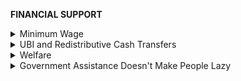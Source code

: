 **FINANCIAL SUPPORT**

<details markdown="1">
<summary>Minimum Wage</summary>

# **Minimum Wage**
- [https://www.reddit.com/r/Economics/wiki/faq_minwage](https://www.reddit.com/r/Economics/wiki/faq_minwage) brief on the basic economics of minimum wage

- [https://assets.publishing.service.gov.uk/government/uploads/system/uploads/attachment_data/file/601139/The_impact_of_the_NMW_on_employment_-_a_meta-analysis.pdf](https://assets.publishing.service.gov.uk/government/uploads/system/uploads/attachment_data/file/601139/The_impact_of_the_NMW_on_employment_-_a_meta-analysis.pdf)

- Seattle minimum wage hike
  - Brief on the plan: [https://www.seattle.gov/Documents/Departments/LaborStandards/OLS_MWmultiyearChart2020.pdf](https://www.seattle.gov/Documents/Departments/LaborStandards/OLS_MWmultiyearChart2020.pdf)
  - Results: [https://irle.berkeley.edu/seattles-minimum-wage-raises-pay-without-costing-jobs/](https://irle.berkeley.edu/seattles-minimum-wage-raises-pay-without-costing-jobs/)
    - Press release version of results, better to cite: [https://irle.berkeley.edu/seattles-minimum-wage-raises-pay-without-costing-jobs/](https://irle.berkeley.edu/seattles-minimum-wage-raises-pay-without-costing-jobs/)
  - [https://www.cnbc.com/2020/01/02/seattle-passed-a-15-minimum-wage-law-in-2014-heres-how-its-turned-out-so-far.html](https://www.cnbc.com/2020/01/02/seattle-passed-a-15-minimum-wage-law-in-2014-heres-how-its-turned-out-so-far.html) CNBC article detailing how seattle’s MW hike has had mixed results. Though not a failure, the hike did reshape the economic environment of the city to an extent and led to some businesses reworking their profit models.

- [https://static1.squarespace.com/static/53ee4f0be4b015b9c3690d84/t/5d4ad71af762cc0001221053/1565185821445/Final+CNYCA+NELP+NYC+Min-Wage-Restaurants.pdf](https://static1.squarespace.com/static/53ee4f0be4b015b9c3690d84/t/5d4ad71af762cc0001221053/1565185821445/Final+CNYCA+NELP+NYC+Min-Wage-Restaurants.pdf) NYC MW hike

- Texas
  - [https://www.kvue.com/article/money/economy/boomtown-2040/austin-unaffordable-minimum-wage/269-08ff6abe-8746-46ef-9c7d-03f1808123e9](https://www.kvue.com/article/money/economy/boomtown-2040/austin-unaffordable-minimum-wage/269-08ff6abe-8746-46ef-9c7d-03f1808123e9) austin, TX is the least affordable major city in the country for minimum wage workers. Keep in mind citing this can mean overlooking crucial context if it exists, like maybe 1% of austin workers live on minimum wage for example

- [Wolfson & Belman 19](https://onlinelibrary.wiley.com/doi/abs/10.1111/labr.12162)
  - **Review of 15 years of minimum wage research**
  - A bit hard to give clear, 100% solid results as **there’s a lot of variability in results** - “*Both the quantity and variation in estimates pose a challenge not only for researchers but also for policy makers. Summarizing the findings is not straightforward.*”
  - **Where minimum wage increases hurt employment, these effects have decreased substantially with time and are mostly localized to teenagers**

- [https://www.cbo.gov/system/files/2019-07/CBO-55410-MinimumWage2019.pdf](https://www.cbo.gov/system/files/2019-07/CBO-55410-MinimumWage2019.pdf)
  - Finds that “Increasing the federal minimum wage would have two principal effects on low-wage workers. For most low-wage workers,earnings and family income would increase, which would lift some families out of poverty, But other low-wage workers would become jobless, and their family income would fall—in some cases, below the poverty threshold.”
  - Also “A higher minimum wage can affect family income in a variety of ways. Most directly, a higher minimum wage boosts income for the families of most low-wage workers, though a small share of low-wage workers may see their family income fall if they are jobless for an extended period.”
  - Raising minimum wage to $15 would see an estimated 1.3 million people without jobs, but wages would rise for an estimated 17 million.
  - Almost 50 percent of the jobless every week (about 600,000) would be teenagers, some of whom would live with families with incomes way over the poverty threshold.

## Addressing Claims about the Minimum Wage

### **1. "Increasing the minimum wage will cause unemployment!"**

This would be plausible if the market was perfectly competitive. However, the market is monopsonistic and firms can use their monopsony power to reduce the wages they pay workers to below the level in a competitive environment which kills jobs. For example, [labor markets are highly concentrated](https://deliverypdf.ssrn.com/delivery.php?ID=442100001087088100014104091102103126033069042014023087069030092022115001096003124121107056043003059006011084118125009000064010098001090058041016065125096106088080008035052084073092115092007029118122094027126084067003085082116109117067101079079116104&EXT=pdf&INDEX=TRUE): the average is Herfindahl–Hirschman Index 3,157, which is above the 2,500 threshold for high concentration according to the Department of Justice / Federal Trade Commission horizontal merger guidelines. Going from the 25th percentile to the 75th percentile in concentration is associated with a 17% decline in posted wages, suggesting that concentration increases labor market power and monopsony power. This is corroborated by [labor markets in U.S. manufacturing being far from perfectly competitive: the average plant operates in a monopsonistic environment, as it charges a markdown of 1.53.](https://www.aeaweb.org/conference/2020/preliminary/paper/nTEa9QhN) This indicates wages below the marginal product of labor further suggesting monopsony power. So a minimum wage doesn’t actually cause unemployment in fact funnel graphs show that the effects of minimum wage on employment cluster around zero and studies are now showing it has a minuscule effect on employment since David Card and Alan Krueger came out with a [landmark study in 1994](https://davidcard.berkeley.edu/papers/njmin-aer.pdf) showing that a big minimum wage hike didn’t cause unemployment.

### **2. "But employers will need more experienced and harder workers!"**

Minimum wages might instead improve the relative employment prospects of disadvantaged workers For example, barriers to mobility are greater among minorities than among teens as a whole. Higher pay then increases the returns to worker search and overcomes existing barriers to employment that are not based on skill and experience differentials. A higher minimum wage could help disadvantaged workers to cover the costs of finding and keeping a job, including, for example, transportation, child-care, and uniforms. This is corroborated by the [employment effect of the minimum wage on white, black, and Hispanic teens as there is no statistically significant effect of the minimum wage on teens as a whole, or on any of the three racial and ethnic groups, separately, after controlling for region of the country](https://irle.berkeley.edu/files/2011/Do-Minimum-Wages-Really-Reduce-Teen-Employment.pdf). There’s also no evidence that employers change the age or gender composition in the restaurant sector in response to the minimum wage as [Dube, Lester, and Reich (2012)](https://irle.berkeley.edu/files/2012/Minimum-Wage-Shocks-Employment-Flows-and-Labor.pdf) demonstrates. Teens from [more affluent areas increased their labor supply (and employment) after the 1996-1997 increases in the minimum wage, while employment of teens in less affluent areas experienced no statistically significant change in employment](https://www.researchgate.net/publication/254429129_Minimum_Wage_Effects_on_Employment_Substitution_and_the_Teenage_Labor_Supply_Evidence_from_Personnel_Data).

### **3. "Increasing the minimum wage will accelerate automation!"**

First of all, automation has already occurred rapidly where technological possibilities permit. Additional automation may occur in manufacturing, but the minimum wage effects will be small because labor costs increases are far outweighed by reductions in technology costs. Employer survey and behavior shows that firms would prefer to raise prices over reducing capacity, by reducing staff and operating hours.

Second of all, this is doubly wrong. On the one hand, there's little guarantee that increased minimum wages really will increase the pace at which labor-saving technology is developed. On the other hand, there's no reason to think this would be a bad scenario.If minimum wage hikes really do spur the creation and adoption of high-quality new equipment to automate elements of, say, the food service industry, then that would be a very positive outcome that implies minimum wage hikes are a great idea.

- Most restaurants would keep longer hours (they're paying for the rent and the robots anyway), meaning many workers would get a raise and change shifts.

- The advanced robo-restaurant technology would itself be a valuable American export good, and people would be employed in designing and selling it.

- Some low-wage work would be reallocated out of the relatively low-social-value restaurant sector and into things like child care and home health assistance, for which there is ample demand.

- Since poor people are now making more money, there will be opportunities to sell them things — things like restaurant meals! — that they couldn't previously afford, which in turn creates demand for new jobs.

Even better, to the extent that we are able to produce everything we need with less labor, we can afford to let people work less. Right now the retirement age is rising from 65 to 67, and most people think it will have to go up to 70. If robots can do a lot of the work instead, we could put it back down to 65 or even to 62 while still growing the economy. We could give more financial support to college students so fewer of them are doing part-time food service work. We could give new parents more paid leave time and mandate four weeks of paid vacation for everyone.

[https://www.vox.com/2016/4/2/11348148/minimum-wage-robots](https://www.vox.com/2016/4/2/11348148/minimum-wage-robots)

### **4. "Raising the minimum wage will hurt small employers!"**

First of all, the locations for low wages tend to be smaller areas therefore there are fewer employers therefore more monopsony power. The opposite is actually true. Small employers may benefit from a higher minimum wage because of positive effects on worker retention and productivity and savings on recruitment and training costs. In fact, [the number of small businesses across the economy grew by 5.4% from 1998 to 2003 in the higher minimum wage states, compared to a 4.2% increase for the balance of the states](https://fiscalpolicy.org/wp-content/uploads/2012/03/FPISmallBusinessMinWage.pdf).

### **5. "The cost of living varies among location!"**

Congress discussed including a Southern differential in the debates leading up to the Fair Labor Standards Act of 1938. In 1938, wage and living cost differences between the South and the non-South were much greater than they are today. But in the end, Congress decided to establish a single national minimum wage floor. By establishing a single national floor at a time of other major economic transformations, Congress set in motion a series of substantial positive economic changes in the South. In particular, the isolated economies of the rural South became more linked to the national economy. The South prospered in succeeding decades, and the southern regional wage differential became much smaller. A similar development occurred as a result of the civil rights revolution and the associated extension of Fair Labor Standard Act coverage to more of the South’s industries. So, Congress did authorize states to set higher floors. States began to do so in the 1980s and with increasing frequency, especially as Congressional inaction has allowed the real value of the minimum wage to decline over time. The patchwork of state minimum wages today allows states to adjust their minimum wages to reflect living cost differences among the states.

### **6. "The minimum wage won’t lead to increased productivity!"**

First of all, the minimum wage hasn’t even kept of with productivity. [Workers today who are paid the federal minimum wage of $7.25 an hour are, after adjusting for inflation, paid 29% less than their counterparts 50 years ago. This is despite the fact that the economy’s capacity to deliver higher wages has doubled in the last 50 years, as measured by labor productivity, or the amount of output produced by workers. Had the minimum wage kept pace with labor productivity growth since 1968, this year it would be more than $20 per hour](https://www.epi.org/publication/minimum-wage-testimony-feb-2019/).

Actually, a higher minimum wage may increase productivity from a managerial standpoint and an employee standpoint. For example, fast food managers ([at about 90%](https://docs.iza.org/dp6132.pdf)) indicate that they plan to respond to the minimum-wage increase with increased performance standards such as "requiring a better attendance and on-time record, faster and more proficient performance of job duties, taking on additional tasks, and faster termination of poor performers." Roughly the same share of managers said that they sought to "boost morale" by presenting the minimum-wage increase as a "challenge to the store" and using this as a way "to energize employees to improve productivity"

Additionally, from a minimum wage increase may improve productivity independently of any actions by employers to increase productivity. According to "efficiency wage" theory, wages above the competitive-market rate may elicit greater work effort for several reasons. One is that efficiency wages could reduce shirking. Higher pay increases the cost to workers of losing their job, potentially inducing greater effort from workers in order to reduce their chances of being fired. From a more sociological point of view, workers may see higher wages as a gift from employers, leading workers to reciprocate by working harder. According to [James Rebitzer and Lowell Taylor (1995)](https://www.nber.org/system/files/working_papers/w3877/w3877.pdf)’s model, a minimum wage in the context of efficiency wages "may increase the level of employment in low wage jobs." This is corroborated by the fact that [a 6% increase in the minimum wage, worker productivity (i.e. output per hour) in the bottom 40th percentile of the worker fixed effects distribution increases by about 4.6% relative to that in the higher percentiles](https://docs.iza.org/dp13369.pdf).

### **7. "If the minimum wage goes up then everything you have to pay for goes up!"**

This is only true for a perfectly competitive economy. Both because of the relatively small share of production costs accounted for by minimum wage labor and because of the limited spillovers from a minimum wage increase to wages of other workers, the effect of a minimum wage increase on the overall price level is likely to be small, which it is: [a 10% US minimum wage increase raises overall prices by no more than 0.4%](https://onlinelibrary.wiley.com/doi/abs/10.1111/j.1467-6419.2007.00532.x).

------------

</details>
<details markdown="1">
<summary>UBI and Redistributive Cash Transfers</summary>

# **UBI and Redistributive Cash Transfers**
**Yeah it’s socdem but there’s utility in defending it, especially considering how advocating for UBI could move rightists further left (see how Yang temporarily brought over some republicans, for example). Regardless, UBI and RCT do seem to be effective at reducing poverty without causing many other problems, making it a viable policy in a capitalist system.**

[This doc](https://docs.google.com/document/d/1ogRlNjEmw__4zupjycGP4703UXstJBnRTzXDDMECC8c/edit) is good to cite if you’re in a hurry

[Yang’s stuff on it](https://web.archive.org/web/20201111202256/https://www.yang2020.com/what-is-freedom-dividend-faq/) might be useful too, plenty of links are included. Also addresses a lot of questions not covered here

## Redistributive Cash Transfers
- [Research On Cash Transfers](https://www.givedirectly.org/research-on-cash-transfers/)
  - This source lists three pro-RCT points, said points being:
    - RCTs have positive effects on children, primarily increased weight for age and weight for height, 15% decreased rates of low birth-weight, and increased school attendance.
    - Recipients of RCT use the income well, causing it to create long term benefit. Men’s income increased by 64-96% five years after receiving a transfer.
    - Those receiving transfers don’t expend their income on unneeded commodities such as alcohol. There is also no significant impact on work-hours.

- [Philippines Conditional Cash Transfer Program Impact Evaluation 2012](https://openknowledge.worldbank.org/bitstream/handle/10986/13244/755330REVISED000Revised0June0402014.pdf)
  - A test of a RCT was conducted in the Philippines, in which families would be given **conditional** grants of flat, untaxed payment depending on their financial and familial situation. The program primarily aimed to test RCT’s ability to break generational poverty and benefit children's future. Parents with children ranging age 0-14 are eligible for the health grants, receiving a total of ₱500 monthly, as long as conditions as to how well families follow health guidelines are met. For the education grants, the only conditions to apply for the benefit of ₱300 per child monthly are to have a child 6-14 in a low-income area, and to make sure the child attends at least 85% of school days.
  - Education results:
    - Attendance in preschool or daycare was 10.3% higher than the baseline of 65% for the low-income families without the RCT. Similarly, in children aged 6-11, enrolment in elementary school rose 4.5% higher than the baseline 93% in other low income households. However, for children 15-17, RCT had a **slight negative** effect on enrolment, but the RCT **did not** apply to the age group, so a positive effect on education **was not expected for those 15-17.** Similarly to the benefits in enrolment in most age groups, attendance in school **increased** in all age groups.
  - Health results:
    - Access to prenatal and postnatal care greatly increased for women affected by the RCT health benefits. (Prenatal by 10.5% and postnatal by 10%). It was also found that pregnant recipients of RCT made visits to prenatal facilities 1.6x more than the control. RCT also reduced severe stunting in affected children 6-36 months old by 10.1% from the 24% baseline. Alcohol consumption **reduced** by 39% in households affected by RCT.
  - Economic results:
    -Poor households receiving RCT increased spending on health services by 34%, increased spending on education by 38%, and increased spending on protein-rich foods by 38%. There was a reduction in poverty three years after the program’s initiation by 2.7%. This impact is small, but would likely increase as more time under the program passes for affected families. It was found there was **no significant change** in motivation to work.
  - Graphs:
![](https://github.com/source-library/source-library.github.io/blob/main/assets/financial-support-01.png?raw=true)
![](https://github.com/source-library/source-library.github.io/blob/main/assets/financial-support-02.png?raw=true)
![](https://github.com/source-library/source-library.github.io/blob/main/assets/financial-support-03.png?raw=true)
![](https://github.com/source-library/source-library.github.io/blob/main/assets/financial-support-04.png?raw=true)

- [Do The Poor Waste Transfers On Booze And Cigarettes? No.](https://blogs.worldbank.org/impactevaluations/do-poor-waste-transfers-booze-and-cigarettes-no)
  - This article makes the claim that recipients of RCT and UBI **do not** use their given income on goods such as alcohol. Examples are as follows:
    - When examining 44 estimates of alcohol consumption across 19 studies and 13 interventions, the majority of studies report results of reduced alcohol consumption (82%).  
    - There is little to no incentive for recipients to lie. The surveyors intentionally do not add items such as alcohol in separate lists, and treat them with the same significance as other household items. It’s also been shown that those with a non-zero baseline for alcohol don’t suddenly report spending nothing on alcohol, instead, they still tend to report a decreased, but not non-zero spending on alcohol. This trend implies that recipients do not try to “game the system,” and rather remain honest about their expenditures.
  - Graph:
![](https://github.com/source-library/source-library.github.io/blob/main/assets/financial-support-05.png?raw=true)

## UBI Reduces Poverty:

- [UBI Pros And Cons](https://www.penguin.co.uk/articles/2018/universal-basic-income-pros-cons/)
  - This article lists potential benefits to implementation of a system of Universal Basic income, including, but not limited to:
    - Reduction of spousal abuse by the abused being given safe means to economically split with their abuser.
    -  Placing everyone above the poverty line, lowering crime.
    - Balancing of wealth, lessening economic inequality
    - Removing the need for social security, such as unemployment benefits and food stamps.

- [A Free Market Case For a UBI](https://medium.com/@georgehargrave/a-free-market-case-for-a-universal-basic-income-273aa0ba852e)
  - This article makes another libertarian defense of Universal Basic Income, some points being:
    - Under current social security measures, it is incentivised to remain in low income jobs due to threat of a loss of social security benefits. Even if these poorly paid workers were to expend effort towards a higher paying job, an increase in their income taxes would outweigh the benefits that going from a low-paying job with benefits to a high-paying one without could have. A universal income would remove these issues by providing a benefit that **is not** withdrawn as one’s income rises.
    - A UBI would allow for greater economic freedom for the recipient than the current social security measures, rather than forcing the worker’s hand into purchasing commodities they don’t want or need.
    - The increase in taxes to implement a UBI would not be substantial enough to outweigh the economic benefit it would have if it were implemented.

- [The Libertarian Case For a UBI](https://medium.com/swlh/the-libertarian-case-for-a-ubi-3469faaf6364)
  - This article makes a libertarian capitalist defense of Universal Basic Income, some points made are as follows:
    - Rather than decreasing work incentive, it would increase incentive as it would remove social security measures such as unemployment benefits that are dependent on remaining unemployed, whereas with UBI, one would receive the universal income atop the income they already receive from their job.
    - The U.S. government already spends **as much on poverty programs as it would cost to raise all under the poverty line over it.** Replacing those programs with one such as UBI would simplify the process while also being more effective at reducing poverty.
    - Instead of forcing those who benefit from the existing social security programs to spend the money allocated towards them on specific products, a predetermined UBI would allow them to make the choice on how to allocate their funds.

- [[VIDEO] Universal Basic Income Explained](https://www.youtube.com/watch?v=kl39KHS07Xc)
  - This video primarily lists the pros and cons of a “mincome system,” in which the UBI covers exclusively up to the point of the poverty line without any conditions. Topics discussed are as shown:
    - The impoverished **do not** spend their money received by UBI on harmful commodities such as alcohol or tobacco, and rather use the money to purchase other commodities.
    - Only ~1% of the recipients of UBI stop working. Those that do often use their time for goals such as schooling or better parenting their children.
    - Most welfare programs come with conditions, tying those receiving the benefits into a state in which they’re forced to remain under the poverty line to continue living comfortably. A mincome UBI would be conditionless, and would not leave the poor in “welfare traps.”
    - Rather than increasing inflation, a UBI would shift funds rather than creating them, not increasing inflation whatsoever.

- [Pragmatic Libertarian Case: Basic Income Guarantee (UBI)](https://www.cato-unbound.org/2014/08/04/matt-zwolinski/pragmatic-libertarian-case-basic-income-guarantee) 
  - This article details the benefits of a Universal Basic Income from a pragmatic libertarian’s perspective a few pros listed are:
    - The current social security measures are ineffective at combating poverty. 11.8% of U.S. residents live in poverty (as of 2018 according to the [USCB](https://www.census.gov/topics/income-poverty/poverty.html)), despite spending over $668 billion annually. A UBI would be more direct in allocating funds to the destitute, and would be enough to **raise all impoverished people within the U.S. over the poverty line.**
    - As an unconditional grant, a UBI would be uninvasive and wouldn’t include measures preventing those in poverty from receiving the benefits from intrusive tests such as drug tests exempting marijuana users from the assistance of a UBI.
    - There is no objective scale to determine one’s need, so a member of the petty-bourgeois class tends to afford a stronger legal case as to why they “need” the current social security than a member of the working class would. A UBI would benefit **all** working class peoples, due to the nature of a UBI excluding **no one**.
    - A UBI would be less invasive and less presumptuous when it comes to what the recipient needs to purchase with the received income. It would also stop the state from exempting those it doesn’t see as living its preferred lifestyle from measures to prevent poverty.

## UBI trials:
- [Finnish Basic Income Pilot Improved Wellbeing, Study Finds](https://www.theguardian.com/society/2020/may/07/finnish-basic-income-pilot-improved-wellbeing-study-finds-coronavirus) & [Evaluation of The Finnish Basic Income Experiment](https://julkaisut.valtioneuvosto.fi/handle/10024/162219)
  - **TEST**: The test included ~2,000 unemployed Finnish Citizens receiving the equivalent of $680 monthly for 2 years, employment would not affect the amount of support participants received.
  - **RESULTS**: Researchers interviewed 81 participants throughout the test, and while results varied, the general consensus was that a UBI is generally effective as a welfare measure for the impoverished. There was a **slight positive correlation between a UBI and employment**, recipients reported **feeling generally happier**, and some participants even claimed the **UBI gave them a chance to “live their dreams.”** Overall, the Finnish UBI experiment proved to be successful, despite some criticisms with the conduction of the experiment.
  - **CRITICISMS**: The test interviewed only 81/2000 participants, being only 4% of the participants; however, there were other forms of questioning present in the study. Another criticism of the test was its short runtime, being only affecting the participants for 2 years. Finally, the test only applied to the already unemployed, showing no results for a UBI applied to the general population. **However, even with these criticisms, the test seems to show a very positive effect if applied to the unemployed**.

- [On the Canadian Prairie, a Basic Income Experiment](https://www.marketplace.org/2016/12/20/world/dauphin/)
  - **TEST**: In the 1970’s, the Canadian government attempted a 5 year Minimum Basic Income test in the province of Manitoba. The experiment ensured **at least the minimum income a family required to remain comfortable**.
  - **RESULTS**: There was **little impact in the number of people working**, some women stopped working, but the primary reason was to simply take maternity leave to better care for their children. Hospitalization, especially hospitalization caused by mental health issues, declined severely, likely due to lowered stress caused by a fear of a lack of funds. Teens were able to stay in education for longer, not needing to leave high school to support their families. Overall, the experiment proved successful, greatly improving the lives of the recipients of the funds.

- [Economic Response to a Guaranteed Annual Income: Experience from Canada and the United States](https://home.cc.umanitoba.ca/~simpson/JOLE1993.pdf)
  - **TESTS**: Many tests were attempted by both the Canadian and U.S. governments to determine the effects a UBI would have, using different formulas to determine the payment methods of the UBI. The primary concern of the experiments was the “labor supply response,” or, the amount which the total measurable amount of labor done by the participants changed within a given time after implementation of UBI.
  - **RESULTS**: Tests involving Keeley’s method had the most severe results of the labor supply response (an average decline in labor supply response of about seven percent for husbands, about twenty eight percent for wives, and about twenty two percent for single female heads). However, Keeley’s test required eligible participants to have an income less than eleven thousand (single headed) or less than thirteen thousand (double headed), rather than determining eligibility by means by comparing by percentage their incomes to the poverty line. Other U.S. tests of UBI (conducted by Robins and Burtless) impacted the labor supply response less (an average decline in labor supply response of about six percent for husbands, about nineteen percent for wives, and about fifteen percent for single female heads). The results of the “mincome design” tested in Canada are by far the lowest (an average decline in labor supply response of about one percent for men, about three percent for wives, and about seven percent for single female heads). The likely reason for the high negative labor supply response in wives is the UBI allowing them to securely leave their jobs while pregnant or raising a newborn. As for the “sociological” response, while still heavily debated, it was found that a UBI had little to no effect on marriage stability. Other results in sociological response are seen simply as “a welcome bonus” (24), and are not included within this study.

- [India's Basic Income Experiment](https://socialprotection-humanrights.org/wp-content/uploads/2016/04/Indias-Basic-Income-Experiment-PP21.pdf)
  - **TEST**: The experiment applied to families with under $100 worth of income in eight different villages within Madhya Pradesh throughout June of 2011 to November of 2012. Initially, the amount was $2.20 per child and $4.40 per adult per month, however, this amount was increased by 50% in May of 2012 to give more benefit and to account for inflation.
  - **RESULTS**: Many positive effects of the implementation of a UBI were found in this test, especially in regards to general household well-being. Some effects to well-being include, but are not limited to, a reduction from 45% to 19% of affected families reporting food insecurity, an increase from 35.5% of affected households owning beds to an astounding 83%, and an increased phone ownership from 9% to 61%. Economically, the test also considerably impacted the communities. The villages affected by UBI reported at least “small improvement” to attendance in school, reporting up to 52% where the Self Employed Women’s Association was active and up to 72% where they were not. In villages where the UBI was active, time spent doing wage labor declined by over 45.2%, and was heavily replaced by the families engaging in more desirable farming work, whereas in the control tests, **wage labor actually increased.** Finally, in villages with a UBI, decrease in debt was reported more often, from 2% to 6% in villages with Self Employed Women’s Association presence, and from 2% to 17% in villages without.
![](https://github.com/source-library/source-library.github.io/blob/main/assets/financial-support-06.png?raw=true)
![](https://github.com/source-library/source-library.github.io/blob/main/assets/financial-support-07.png?raw=true)
![](https://github.com/source-library/source-library.github.io/blob/main/assets/financial-support-08.png?raw=true)

------------

</details>
<details markdown="1">
<summary>Welfare</summary>

# **Welfare**
[https://docs.google.com/document/d/1jM3CK34U64Bsp_vdNkZBGI3VWcI9LkdZKgca27oC20c/edit](https://docs.google.com/document/d/1jM3CK34U64Bsp_vdNkZBGI3VWcI9LkdZKgca27oC20c/edit)
## Food Stamps/SNAP
- [https://www.ncbi.nlm.nih.gov/pmc/articles/PMC6022372/](https://www.ncbi.nlm.nih.gov/pmc/articles/PMC6022372/)
  - "***SNAP effectively alleviates food insecurity** in terms of caloric, macronutrient, and micronutrient intake. Still, **SNAP participants are struggling more than income-eligible and higher-income nonparticipants to meet key dietary guidelines**. Future policies should ensure that this vital food assistance program addresses diet quality while reducing food insecurity.*"

- [https://www.ers.usda.gov/webdocs/publications/93169/err-263.pdf?v=1509.3](https://www.ers.usda.gov/webdocs/publications/93169/err-263.pdf?v=1509.3) 
  - As expected, the impact of SNAP redemptions on employment was greater during the recession period (2008 to 2010) than either the pre-recession period (2001 to 2007) or the postrecession period (2011 to 2014) in both non metro and metro counties. In the recession period, SNAP redemptions contributed to about 1.0 job per $10,000 of additional SNAP redemptions in nonmetro counties and about 0.4 job per $10,000 of additional SNAP redemptions in metro counties.

- [https://www.ajpmonline.org/article/S0749-3797(16)30389-0/fulltext#secsect0035](https://www.ajpmonline.org/article/S0749-3797\(16\)30389-0/fulltext%23secsect0035)
  - This article restricted the analysis sample to households in sites using the SNAP EBT system and who reported receiving SNAP at baseline, prior to the SEBTC intervention. The analysis showed that although the SEBTC benefit resulted in increases in food expenditures and food security for this group, the SEBTC **SNAP-like benefit resulted in only modest improvements in three of five nutrition outcomes collected by the study that are mostly considered healthy** (fruits and vegetables with and without fried potatoes and dairy products).

- [https://scholarworks.uark.edu/cgi/viewcontent.cgi?article=1002&context=scwkuht](https://scholarworks.uark.edu/cgi/viewcontent.cgi?article=1002&context=scwkuht)
  - **Majority of vendors from each market did believe that SNAP increased sales**, but the percentage of increased sales is generally not higher than 5 percent. A potentially more crucial impact of the program is an increase in customer base, **and fewer vendors in each market saw their customer base increase due to SNAP acceptance**. Still, a majority of vendors did feel that the customer base has increased, that number could rise if the amount of promotional materials increased, drawing in new market customers.

- [https://www.pewtrusts.org/~/media/assets/2014/11/hiahealthimpactsnapwhitepaper.pdf](https://www.pewtrusts.org/~/media/assets/2014/11/hiahealthimpactsnapwhitepaper.pdf)
  - The findings of this health impact assessment suggest that many of the SNAP policy changes considered to modify how eligibility or benefit levels are determined would likely place the health of low-income Americans at greater risk.

- [https://lanekenworthy.files.wordpress.com/2014/07/1999sf-poverty.pdf](https://lanekenworthy.files.wordpress.com/2014/07/1999sf-poverty.pdf)

## Medicaid/Medicare

- [https://www.ncbi.nlm.nih.gov/pmc/articles/PMC2881446/](https://www.ncbi.nlm.nih.gov/pmc/articles/PMC2881446/)
  - Based on the evidence to date, **the health consequences of uninsurance are real**, vary in magnitude in a clinically consistent manner, **strengthen the argument for universal coverage in the United States**, and underscore the importance of evidence-based determinations in providing health care to a diverse population of adults.

- [https://onlinelibrary.wiley.com/doi/full/10.1002/pam.22199](https://onlinelibrary.wiley.com/doi/full/10.1002/pam.22199)
  - In conclusion, **access to Medicare insurance was associated with a significant increase in detection of cancers** with recommended screening, **as well as a decline in mortality from these cancers** among women. Our estimates provide new evidence of Medicare's impact on health outcomes for people in need of medical care.

- [https://www.frbsf.org/economic-research/files/wp2015-04.pdf](https://www.frbsf.org/economic-research/files/wp2015-04.pdf)
  - This study provides evidence of the impact of the Medicare Part D prescription drug insurance expansion on **mortality for the above-65 population**. Applying a difference in-differences framework that exploits the geographic differences in drug coverage across markets prior to reform, **we find a statistically significant reduction in cardiovascular related deaths, saving between 7,000 and 26,000 lives in its first year**.

- [https://rfhp.gwhwi.org/uploads/4/3/3/5/43358451/how_have_aca_insurance_expansions_affected_health_outcomes__findings_from_the_literature.pdf](https://rfhp.gwhwi.org/uploads/4/3/3/5/43358451/how_have_aca_insurance_expansions_affected_health_outcomes__findings_from_the_literature.pdf)
  - Conclusion: Medicare Part D has increased access to prescription medications for the elderly. However, continued analysis and research of drug utilization patterns among minorities should be conducted to ensure that all enrollees regardless of race are benefiting equally from Medicare Part D. Identification of these barriers can provide insights on how to improve the program to allow minorities to benefit equally from the Medicare Part D program and remove health inequalities.

- [https://www.ncbi.nlm.nih.gov/pmc/articles/PMC4145849/](https://www.ncbi.nlm.nih.gov/pmc/articles/PMC4145849/)
  - “*Using 2009 administrative data, we find that Medicaid has little if any impact on labor market outcomes or receipt of cash welfare or disability insurance, but increases receipt of food stamps.*”

## Public Transportation and Health
- [https://academic.oup.com/aje/article/188/4/785/5301286](https://academic.oup.com/aje/article/188/4/785/5301286)
  - This systematic review found that initiating public transportation use was associated with modestly lower adiposity. Little evidence was available for other outcomes. Incorporating public transportation into sustainable urban design should be considered a potential mechanism for reducing overweight and obesity in the general population.

- [https://www.ncbi.nlm.nih.gov/pmc/articles/PMC3407915/](https://www.ncbi.nlm.nih.gov/pmc/articles/PMC3407915/)
  - The nine papers identified in this review report a range of 8–33 minutes of additional physical activity associated with public transport use, with several papers reporting 12–15 minutes. Using bootstrapping analyses, we found that if public transport use by inactive adults was to increase, there would be a significant dose-response increase in the population level of sufficiently active adults in NSW.

- [https://onlinelibrary.wiley.com/doi/full/10.1111/obr.12987](https://onlinelibrary.wiley.com/doi/full/10.1111/obr.12987)
  - In this study, we find more positive than negative findings when excluding the null findings regarding the association between access to public transport and childhood obesity.

------------

</details>
<details markdown="1">
<summary>Government Assistance Doesn't Make People Lazy</summary>

# **Government Assistance Doesn’t Make People Lazy**
**You can also [cite this doc](https://docs.google.com/document/d/1jM3CK34U64Bsp_vdNkZBGI3VWcI9LkdZKgca27oC20c/edit?usp=sharing) for easier convenience**

- [https://scholar.harvard.edu/files/remahanna/files/151016_labor_supply_paper_draft_final.pdf](https://scholar.harvard.edu/files/remahanna/files/151016_labor_supply_paper_draft_final.pdf)
  - Looks at welfare programs in 7 countries
  - *“[We] find no systematic evidence that cash transfer programs discourage work”*
![](https://github.com/source-library/source-library.github.io/blob/main/assets/financial-support-09.jpg?raw=true)

- [https://www.nber.org/papers/w24670.pdf](https://www.nber.org/papers/w24670.pdf) 
  - Study of an Indonesian money transfer program (PKH)
  - *“We find that PKH continues to have large static incentive effects on many of the targeted indicators, increasing usage of trained health professionals for childbirth dramatically and halving the share of children age 7-15 who are not enrolled in school. Wage labor for 13-15 year olds was reduced by at least one-third. We also begin to observe impacts on outcomes that may require cumulative investments: for example, six years later, we observe large reductions in stunting and some evidence of increased high school completion rates.”*

- [https://pdfs.semanticscholar.org/736d/b6f030863a9f16b3633cac2f5e5f1e46df49.pdf](https://pdfs.semanticscholar.org/736d/b6f030863a9f16b3633cac2f5e5f1e46df49.pdf) 
  - Study of an unconditional money transfer in Kenya
  - *“[We] find no effects of the transfers on the proportion of working-age household members who spent any time in the preceding 12 months doing casual labor or working in a salaried job”*

- [https://papers.ssrn.com/sol3/papers.cfm?abstract_id=2268552](https://papers.ssrn.com/sol3/papers.cfm?abstract_id=2268552) 
  - Studies a government program in Uganda which is designed to get the poor and unemployed into self employment by giving them grants of an average of $382 per person to help them learn skills
  - They found that hours of work rose by 17 percent, and earnings by 38 percent

- [https://www.nber.org/papers/w24248.pdf](https://www.nber.org/papers/w24248.pdf)
  - A study on a cash transfer program in Mexico
  - *“We find significant and positive impacts of the program on the likelihood and quality of employment”*

- [http://www-personal.umich.edu/~mille/MillerWherry_Prenatal2015.pdf](https://www-personal.umich.edu/~mille/MillerWherry_Prenatal2015.pdf)
  - Looks at the long term effects of receiving Medicaid
  - *“Cohorts who gained Medicaid eligibility in utero have higher high school graduation rates and we find evidence suggesting that they have higher incomes in adulthood”*

- [https://openknowledge.worldbank.org/bitstream/handle/10986/13244/755330REVISED000Revised0June0402014.pdf?sequence=8&isAllowed=y](https://openknowledge.worldbank.org/bitstream/handle/10986/13244/755330REVISED000Revised0June0402014.pdf?sequence=8&isAllowed=y)
  - Study of a cash transfer programme in the Philippines
  - *“Despite the additional household income provided to poor families under Pantawid Pamilya, the impact evaluation did not find any evidence that beneficiary households worked less or made less effort to obtain more work”*
![](https://github.com/source-library/source-library.github.io/blob/main/assets/financial-support-10.png?raw=true)

- [http://documents1.worldbank.org/curated/en/617631468001808739/pdf/WPS6886.pdf](https://documents1.worldbank.org/curated/en/617631468001808739/pdf/WPS6886.pdf) 
  - Looks at whether people who got cash transfers would waste it on tobacco and alcohol
  - *“There is clear evidence that transfers are not consistently used for alcohol or tobacco in any of these environments”*

- [https://www.ncbi.nlm.nih.gov/pmc/articles/PMC4145849/](https://www.ncbi.nlm.nih.gov/pmc/articles/PMC4145849/)
  - Looks at the effects of Medicaid on employment in Oregon
  - *“Using 2009 administrative data, we find that Medicaid has little if any impact on labor market outcomes or receipt of cash welfare or disability insurance, but increases receipt of food stamps.”*

- [http://julkaisut.valtioneuvosto.fi/bitstream/handle/10024/161361/Report_The%20Basic%20Income%20Experiment%2020172018%20in%20Finland.pdf?sequence=1&isAllowed=y](https://julkaisut.valtioneuvosto.fi/bitstream/handle/10024/161361/Report_The%20Basic%20Income%20Experiment%2020172018%20in%20Finland.pdf?sequence=1&isAllowed=y) 
  - Looks at a UBI experiment in Finland
  - *“According to the analysis of the register data, basic income recipients were no better or worse at finding employment than those in the control group during the first year of the experiment, and in this respect there are no statistically significant differences between the groups. The recipients of basic income had half a day more of employment in the open labour market than the control group.”*

- [https://www.tandfonline.com/doi/abs/10.1080/00220380802150730](https://www.tandfonline.com/doi/abs/10.1080/00220380802150730)
  - Looks at a welfare program in Mexico
  - *“Utilising the experimental design of PROGRESA's evaluation sample, we find that the programme does not have any significant effect on adult labour force participation and leisure time.”*

- [Impact evaluation of a conditional cash transfer program | IFPRI : International Food Policy Research Institute](https://www.ifpri.org/publication/impact-evaluation-conditional-cash-transfer-program-0)
  - Study on a welfare program in Nicaragua
  - *“Labor market participation was apparently little changed with the program, though there was an indication of slightly fewer hours worked, on average, in the last week”*

- [https://link.springer.com/article/10.1007/s00148-012-0458-0](https://link.springer.com/article/10.1007/s00148-012-0458-0)
  - Looks at welfare programs in three Latin American countries
  - *“Comparable results for the three countries indicate that the effects that the programs have had on the labor supply of participating adults have been mostly negative but are nonetheless small and not statistically significant”*

- [https://home.cc.umanitoba.ca/~simpson/JOLE1993.pdf](https://home.cc.umanitoba.ca/~simpson/JOLE1993.pdf)
  - Looks at UBI experiments in Canada and the USA
  - *"Few adverse effects have been found to date. Those adverse effects found, such as work response, are smaller than would have been expected without experimentation."*

- [https://www.marketplace.org/2016/12/20/dauphin/](https://www.marketplace.org/2016/12/20/dauphin/)
  - Talks about a UBI experiment in the 70s in Canada
  - *“The initial results are striking: the vast majority of Mincome participants kept working.”*
  - *“Primary wage earners worked a little less, but only slightly.”*
  - *“Married women backed off too, but mostly to take longer maternity leaves.”*
  - *“There was a drop in work by teenage boys, but Forget says many simply were able to stay in high school longer. Their families weren’t as desperate for another breadwinner.”*

- [*https://www.scielo.br/pdf/ee/v40n2/v40n2a01.pdf](https://www.scielo.br/pdf/ee/v40n2/v40n2a01.pdf)* 
  - *Look at a welfare program in Brazil*
  - *“In sum, our results do not show significant effects of the Brazilian CCT programmes on either the labour market participation or the supply of hours of men and women. Rather, our results seem to be compatible with a story that CCT programmes do not affect the labour supply of adult males and females. In fact, this contention seems to be in line with the empirical literature that uses individual data and compare treatment and control groups’ outcomes.”*

- [https://papers.ssrn.com/sol3/papers.cfm?abstract_id=2439488](https://papers.ssrn.com/sol3/papers.cfm?abstract_id=2439488) 
  - Study in Uganda where they give $150 in business grants
  - *“These results show that a package of $150 cash ($375 in PPP terms), five days of business training, and ongoing supervision led to a doubling of new non-farm enterprises and a significant rise in incomes among extremely poor and conflict-affected villagers, most of whom were women who had never operated such an enterprise before.*

- [https://www.sciencedaily.com/releases/2015/03/150331074345.htm](https://www.sciencedaily.com/releases/2015/03/150331074345.htm) 
  - Study in 18 European countries
  - *“Sociologists Dr Kjetil van der Wel and Dr Knut Halvorsen examined responses to the statement 'I would enjoy having a paid job even if I did not need the money' put to the interviewees for the European Social Survey in 2010”*
  - *“The researchers, of Oslo and Akershus University College, Norway, found that the more a country paid to the unemployed or sick, and invested in employment schemes, the more its likely people were likely to agree with the statement, whether employed or not.”*

- [https://www.nber.org/chapters/c11973.pdf](https://www.nber.org/chapters/c11973.pdf) 
  - Looks at the Earned Income Tax Credit in the United States
  - *“The empirical evidence on labor supply and marriage indicates that the incentives of the EITC are remarkably favorable given the resources transferred. Studies of the effects of the EITC on employment imply that the credit has sharply increased the fraction of single mothers who work.”*

## **Government Spending and Macroeconomic Growth**

- [Sharpe 2013](https://www.tandfonline.com/doi/abs/10.1080/09538259.2013.837325)
  - No, the government does *not* cause crowding out when it spends
  - “It seems policymakers can no longer use financial crowding-out theory to validate fiscal withdrawal within sovereign economies.”
  - Translation: The justifications for austerity are nonsense

</details>